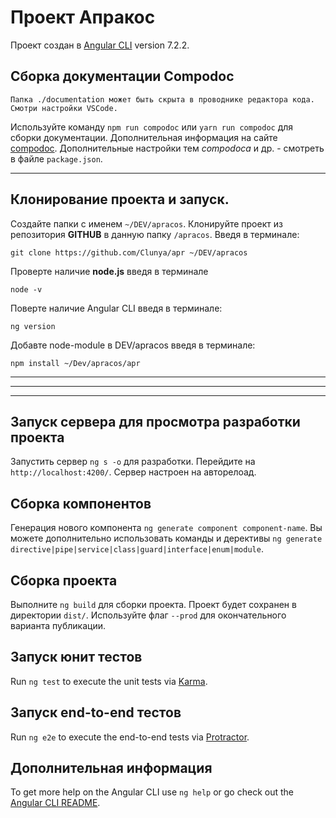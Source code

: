# Проект **Апракос**

Проект создан в [Angular CLI](https://github.com/angular/angular-cli) version 7.2.2.


## **Сборка документации Compodoc**

    Папка ./documentation может быть скрыта в проводнике редактора кода. Смотри настройки VSCode.

Используйте команду `npm run compodoc` или `yarn run compodoc` для сборки документации. Дополнительная информация на сайте [compodoc](http://compodoc.app).
Дополнительные настройки тем *compodoca* и др. - смотреть в файле `package.json`.

---

## **Клонирование проекта и запуск**.

Создайте папки с именем `~/DEV/apracos`.
Клонируйте проект из репозитория **GITHUB**  в данную папку `/apracos`. Введя в терминале:

```
git clone https://github.com/Clunya/apr ~/DEV/apracos
```
Проверте наличие **node.js** введя в терминале 

```
node -v
```
Поверте наличие Angular CLI введя в терминале:

```
ng version
```

Добавте node-module в DEV/apracos введя в терминале: 

```
npm install ~/Dev/apracos/apr
```
---
---
---

## Запуск сервера для просмотра разработки проекта

Запустить сервер `ng s -o`  для разработки. Перейдите на `http://localhost:4200/`. Сервер настроен на авторелоад.

## Сборка компонентов

Генерация нового компонента `ng generate component component-name`. Вы можете дополнительно использовать команды и дерективы `ng generate directive|pipe|service|class|guard|interface|enum|module`.

## Сборка проекта

Выполните `ng build` для сборки проекта. Проект будет сохранен в директории `dist/`. Используйте флаг `--prod` для окончательного варианта публикации.

## Запуск юнит тестов

Run `ng test` to execute the unit tests via [Karma](https://karma-runner.github.io).

## Запуск end-to-end тестов

Run `ng e2e` to execute the end-to-end tests via [Protractor](http://www.protractortest.org/).

## Дополнительная информация

To get more help on the Angular CLI use `ng help` or go check out the [Angular CLI README](https://github.com/angular/angular-cli/blob/master/README.md).

